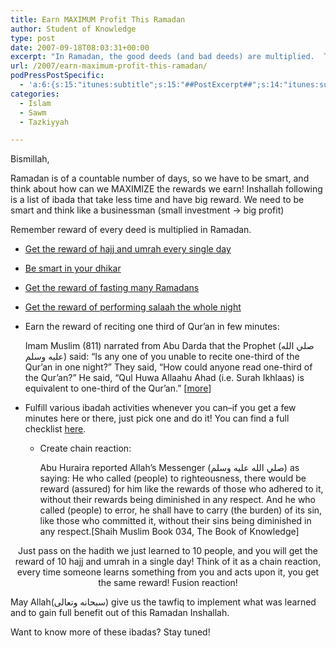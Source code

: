 ```yaml
---
title: Earn MAXIMUM Profit This Ramadan
author: Student of Knowledge
type: post
date: 2007-09-18T08:03:31+00:00
excerpt: "In Ramadan, the good deeds (and bad deeds) are multiplied.  Time is short--how can you maximize the reward you earn within this month?  You can recite the Qur'an in one minute; set off a chain-reaction of good deeds; or try our amazing Ramadan checklist!"
url: /2007/earn-maximum-profit-this-ramadan/
podPressPostSpecific:
  - 'a:6:{s:15:"itunes:subtitle";s:15:"##PostExcerpt##";s:14:"itunes:summary";s:15:"##PostExcerpt##";s:15:"itunes:keywords";s:17:"##WordPressCats##";s:13:"itunes:author";s:10:"##Global##";s:15:"itunes:explicit";s:2:"No";s:12:"itunes:block";s:2:"No";}'
categories:
  - Islam
  - Sawm
  - Tazkiyyah

---
```

Bismillah,

Ramadan is of a countable number of days, so we have to be smart, and think about how can we MAXIMIZE the rewards we earn! Inshallah following is a list of ibada that take less time and have big reward. We need to be smart and think like a businessman (small investment -> big profit)

Remember reward of every deed is multiplied in Ramadan.

  * [Get the reward of hajj and umrah every single day][1]
  * [Be smart in your dhikar][2]
  * [Get the reward of fasting many Ramadans][3]
  * [Get the reward of performing salaah the whole night][4]
  * Earn the reward of reciting one third of Qur&#8217;an in few minutes:
  
    Imam Muslim (811) narrated from Abu Darda that the Prophet (صلي الله عليه وسلم) said: &#8220;Is any one of you unable to recite one-third of the Qur&#8217;an in one night?&#8221; They said, &#8220;How could anyone read one-third of the Qur&#8217;an?&#8221; He said, <span class="gem">&#8220;Qul Huwa Allaahu Ahad (i.e. Surah Ikhlaas) is equivalent to one-third of the Qur&#8217;an.&#8221;</span> [[more][5]]
  * Fulfill various ibadah activities whenever you can&#8211;if you get a few minutes here or there, just pick one and do it! You can find a full checklist [here][6]. 
      * Create chain reaction:
  
        Abu Huraira reported Allah&#8217;s Messenger (صلي الله عليه وسلم) as saying: He who called (people) to righteousness, <span class="gem">there would be reward (assured) for him like the rewards of those who adhered to it, without their rewards being diminished in any respect</span>. And he who called (people) to error, he shall have to carry (the burden) of its sin, like those who committed it, without their sins being diminished in any respect.[Shaih Muslim Book 034, The Book of Knowledge]</ul> 
    <p align="center">
      Just pass on the hadith we just learned to 10 people, and you will get the reward of 10 hajj and umrah in a single day! Think of it as a chain reaction, every time someone learns something from you and acts upon it, you get the same reward! Fusion reaction!
    </p>
    
    <p align="left">
      May Allah(سبحانه وتعالى) give us the tawfiq to implement what was learned and to gain full benefit out of this Ramadan Inshallah.
    </p>
    
    <p align="left">
      Want to know more of these ibadas? Stay tuned!
    </p>

 [1]: http://trueword.wordpress.com/2007/08/21/as-easy-as-123-a-hajj-and-umrah-a-day/
 [2]: /be-smart/
 [3]: http://islambasics.com/view.php?bkID=42&chapter=231
 [4]: http://islambasics.com/view.php?bkID=42&chapter=192
 [5]: /who-can-recite-a-third-of-the-quran-tonight/
 [6]: /wp-content/uploads/ramadanchecklist.pdf "Ramadan Checklist"
